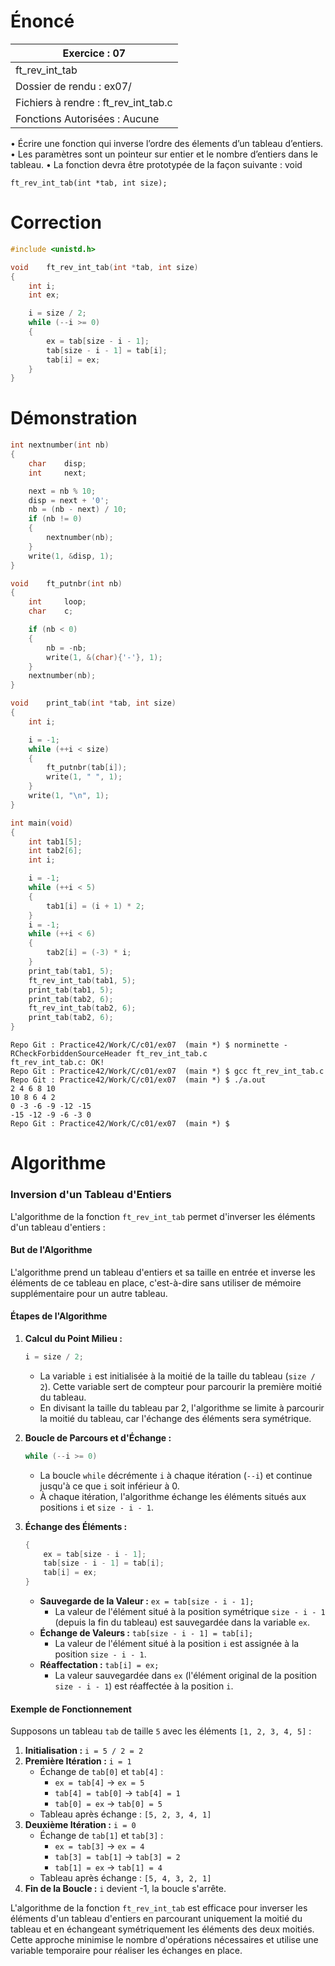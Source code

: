 # Énoncé

| Exercice : 07                        |
| ------------------------------------ |
| ft_rev_int_tab                       |
| Dossier de rendu : ex07/             |
| Fichiers à rendre : ft_rev_int_tab.c |
| Fonctions Autorisées : Aucune        |
• Écrire une fonction qui inverse l’ordre des élements d’un tableau d’entiers.
• Les paramètres sont un pointeur sur entier et le nombre d’entiers dans le tableau.
• La fonction devra être prototypée de la façon suivante :
void
```
ft_rev_int_tab(int *tab, int size);
```
# Correction

```C
#include <unistd.h>

void	ft_rev_int_tab(int *tab, int size)
{
	int	i;
	int	ex;

	i = size / 2;
	while (--i >= 0)
	{
		ex = tab[size - i - 1];
		tab[size - i - 1] = tab[i];
		tab[i] = ex;
	}
}
```

# Démonstration

```C
int	nextnumber(int nb)
{
	char	disp;
	int		next;

	next = nb % 10;
	disp = next + '0';
	nb = (nb - next) / 10;
	if (nb != 0)
	{
		nextnumber(nb);
	}
	write(1, &disp, 1);
}

void	ft_putnbr(int nb)
{
	int		loop;
	char	c;

	if (nb < 0)
	{
		nb = -nb;
		write(1, &(char){'-'}, 1);
	}
	nextnumber(nb);
}

void	print_tab(int *tab, int size)
{
	int	i;

	i = -1;
	while (++i < size)
	{
		ft_putnbr(tab[i]);
		write(1, " ", 1);
	}
	write(1, "\n", 1);
}

int	main(void)
{
	int	tab1[5];
	int	tab2[6];
	int	i;

	i = -1;
	while (++i < 5)
	{
		tab1[i] = (i + 1) * 2;
	}
	i = -1;
	while (++i < 6)
	{
		tab2[i] = (-3) * i;
	}
	print_tab(tab1, 5);
	ft_rev_int_tab(tab1, 5);
	print_tab(tab1, 5);
	print_tab(tab2, 6);
	ft_rev_int_tab(tab2, 6);
	print_tab(tab2, 6);
}

```

```
Repo Git : Practice42/Work/C/c01/ex07  (main *) $ norminette -RCheckForbiddenSourceHeader ft_rev_int_tab.c 
ft_rev_int_tab.c: OK!
Repo Git : Practice42/Work/C/c01/ex07  (main *) $ gcc ft_rev_int_tab.c 
Repo Git : Practice42/Work/C/c01/ex07  (main *) $ ./a.out 
2 4 6 8 10 
10 8 6 4 2 
0 -3 -6 -9 -12 -15 
-15 -12 -9 -6 -3 0 
Repo Git : Practice42/Work/C/c01/ex07  (main *) $ 

```
# Algorithme

### Inversion d'un Tableau d'Entiers

L'algorithme de la fonction `ft_rev_int_tab` permet d'inverser les éléments d'un tableau d'entiers :

#### But de l'Algorithme

L'algorithme prend un tableau d'entiers et sa taille en entrée et inverse les éléments de ce tableau en place, c'est-à-dire sans utiliser de mémoire supplémentaire pour un autre tableau.

#### Étapes de l'Algorithme

1. **Calcul du Point Milieu :**

    ```c
    i = size / 2;
    ```

    - La variable `i` est initialisée à la moitié de la taille du tableau (`size / 2`). Cette variable sert de compteur pour parcourir la première moitié du tableau.
    - En divisant la taille du tableau par 2, l'algorithme se limite à parcourir la moitié du tableau, car l'échange des éléments sera symétrique.

2. **Boucle de Parcours et d'Échange :**

    ```c
    while (--i >= 0)
    ```

    - La boucle `while` décrémente `i` à chaque itération (`--i`) et continue jusqu'à ce que `i` soit inférieur à 0.
    - À chaque itération, l'algorithme échange les éléments situés aux positions `i` et `size - i - 1`.

3. **Échange des Éléments :**

    ```c
    {
        ex = tab[size - i - 1];
        tab[size - i - 1] = tab[i];
        tab[i] = ex;
    }
    ```

    - **Sauvegarde de la Valeur :** `ex = tab[size - i - 1];`
        - La valeur de l'élément situé à la position symétrique `size - i - 1` (depuis la fin du tableau) est sauvegardée dans la variable `ex`.
    - **Échange de Valeurs :** `tab[size - i - 1] = tab[i];`
        - La valeur de l'élément situé à la position `i` est assignée à la position `size - i - 1`.
    - **Réaffectation :** `tab[i] = ex;`
        - La valeur sauvegardée dans `ex` (l'élément original de la position `size - i - 1`) est réaffectée à la position `i`.

#### Exemple de Fonctionnement

Supposons un tableau `tab` de taille `5` avec les éléments `[1, 2, 3, 4, 5]` :

1. **Initialisation :** `i = 5 / 2 = 2`
2. **Première Itération :** `i = 1`
    - Échange de `tab[0]` et `tab[4]` :
        - `ex = tab[4]` -> `ex = 5`
        - `tab[4] = tab[0]` -> `tab[4] = 1`
        - `tab[0] = ex` -> `tab[0] = 5`
    - Tableau après échange : `[5, 2, 3, 4, 1]`
3. **Deuxième Itération :** `i = 0`
    - Échange de `tab[1]` et `tab[3]` :
        - `ex = tab[3]` -> `ex = 4`
        - `tab[3] = tab[1]` -> `tab[3] = 2`
        - `tab[1] = ex` -> `tab[1] = 4`
    - Tableau après échange : `[5, 4, 3, 2, 1]`
4. **Fin de la Boucle :** `i` devient -1, la boucle s'arrête.

L'algorithme de la fonction `ft_rev_int_tab` est efficace pour inverser les éléments d'un tableau d'entiers en parcourant uniquement la moitié du tableau et en échangeant symétriquement les éléments des deux moitiés. Cette approche minimise le nombre d'opérations nécessaires et utilise une variable temporaire pour réaliser les échanges en place.
